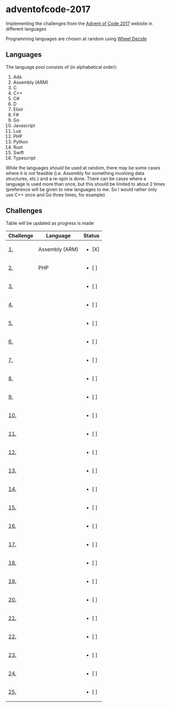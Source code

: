 # adventofcode-2017
Implementing the challenges from the [Advent of Code 2017](https://adventofcode.com/2017) website in different languages

Programming languages are chosen at random using [Wheel Decide](https://wheeldecide.com/index.php?c1=C&c2=C%2B%2B&c3=D&c4=F%23&c5=Elixir&c6=Rust&c7=Go&c8=Python&c9=PHP&c10=Javascript&c11=Typescript&c12=Assembly+%28ARM%29&c13=C%23&c14=Swift&c15=Ada&c16=Lua&col=pastel&t=Programming+Languages&time=5&width=500)

## Languages

The language pool consists of (in alphabetical order):

1. Ada
2. Assembly (ARM)
3. C
4. C++
5. C#
6. D
7. Elixir
8. F#
9. Go
10. Javascript
11. Lua
12. PHP
13. Python
14. Rust
15. Swift
16. Typescript

While the languages _should_ be used at random, there may be some cases where it is not feasible (i.e. Assembly for something involving data structures, etc.) and a re-spin is done. There can be cases where a language is used more than once, but this should be limited to about 2 times (preference will be given to new languages to me. So I would rather only use C++ once and Go three times, for example)

## Challenges

Table will be updated as progress is made

| Challenge | Language | Status |
| ----- | ----- | ----- |
| [1.](https://adventofcode.com/2017/day/1) | Assembly (ARM) | <ul><li>[X] </li></ul> |
| [2.](https://adventofcode.com/2017/day/2) | PHP | <ul><li>[ ] </li></ul> |
| [3.](https://adventofcode.com/2017/day/3) | | <ul><li>[ ] </li></ul> |
| [4.](https://adventofcode.com/2017/day/4) | | <ul><li>[ ] </li></ul> |
| [5.](https://adventofcode.com/2017/day/5) | | <ul><li>[ ] </li></ul> |
| [6.](https://adventofcode.com/2017/day/6) | | <ul><li>[ ] </li></ul> |
| [7.](https://adventofcode.com/2017/day/7) | | <ul><li>[ ] </li></ul> |
| [8.](https://adventofcode.com/2017/day/8) | | <ul><li>[ ] </li></ul> |
| [9.](https://adventofcode.com/2017/day/9) | | <ul><li>[ ] </li></ul> |
| [10.](https://adventofcode.com/2017/day/10) | | <ul><li>[ ] </li></ul> |
| [11.](https://adventofcode.com/2017/day/11) | | <ul><li>[ ] </li></ul> |
| [12.](https://adventofcode.com/2017/day/12) | | <ul><li>[ ] </li></ul> |
| [13.](https://adventofcode.com/2017/day/13) | | <ul><li>[ ] </li></ul> |
| [14.](https://adventofcode.com/2017/day/14) | | <ul><li>[ ] </li></ul> |
| [15.](https://adventofcode.com/2017/day/15) | | <ul><li>[ ] </li></ul> |
| [16.](https://adventofcode.com/2017/day/16) | | <ul><li>[ ] </li></ul> |
| [17.](https://adventofcode.com/2017/day/17) | | <ul><li>[ ] </li></ul> |
| [18.](https://adventofcode.com/2017/day/18) | | <ul><li>[ ] </li></ul> |
| [19.](https://adventofcode.com/2017/day/19) | | <ul><li>[ ] </li></ul> |
| [20.](https://adventofcode.com/2017/day/20) | | <ul><li>[ ] </li></ul> |
| [21.](https://adventofcode.com/2017/day/21) | | <ul><li>[ ] </li></ul> |
| [22.](https://adventofcode.com/2017/day/22) | | <ul><li>[ ] </li></ul> |
| [23.](https://adventofcode.com/2017/day/23) | | <ul><li>[ ] </li></ul> |
| [24.](https://adventofcode.com/2017/day/24) | | <ul><li>[ ] </li></ul> |
| [25.](https://adventofcode.com/2017/day/25) | | <ul><li>[ ] </li></ul> |
